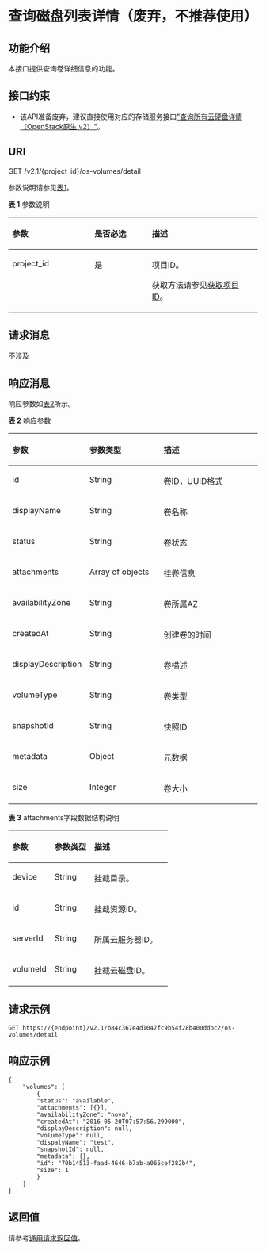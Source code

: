 # 查询磁盘列表详情（废弃，不推荐使用）<a name="ZH-CN_TOPIC_0065817710"></a>

## 功能介绍<a name="zh-cn_topic_0057973210_section28902385"></a>

本接口提供查询卷详细信息的功能。

## 接口约束<a name="zh-cn_topic_0057973210_section53828184"></a>

-   该API准备废弃，建议直接使用对应的存储服务接口["查询所有云硬盘详情（OpenStack原生 v2）"](https://support.huaweicloud.com/api-evs/zh-cn_topic_0058762431.html)。

## URI<a name="zh-cn_topic_0057973210_section58794873"></a>

GET /v2.1/\{project\_id\}/os-volumes/detail

参数说明请参见[表1](#zh-cn_topic_0057973210_table2814978410562)。

**表 1**  参数说明

<a name="zh-cn_topic_0057973210_table2814978410562"></a>
<table><thead align="left"><tr id="zh-cn_topic_0057973210_row4149654710562"><th class="cellrowborder" valign="top" width="33%" id="mcps1.2.4.1.1"><p id="p5187119"><a name="p5187119"></a><a name="p5187119"></a>参数</p>
</th>
<th class="cellrowborder" valign="top" width="23%" id="mcps1.2.4.1.2"><p id="p17503500"><a name="p17503500"></a><a name="p17503500"></a>是否必选</p>
</th>
<th class="cellrowborder" valign="top" width="44%" id="mcps1.2.4.1.3"><p id="p8497414"><a name="p8497414"></a><a name="p8497414"></a>描述</p>
</th>
</tr>
</thead>
<tbody><tr id="zh-cn_topic_0057973210_row3491217610562"><td class="cellrowborder" valign="top" width="33%" headers="mcps1.2.4.1.1 "><p id="zh-cn_topic_0057973210_p931403110562"><a name="zh-cn_topic_0057973210_p931403110562"></a><a name="zh-cn_topic_0057973210_p931403110562"></a>project_id</p>
</td>
<td class="cellrowborder" valign="top" width="23%" headers="mcps1.2.4.1.2 "><p id="zh-cn_topic_0057973210_p1623904210562"><a name="zh-cn_topic_0057973210_p1623904210562"></a><a name="zh-cn_topic_0057973210_p1623904210562"></a>是</p>
</td>
<td class="cellrowborder" valign="top" width="44%" headers="mcps1.2.4.1.3 "><p id="p37593705"><a name="p37593705"></a><a name="p37593705"></a>项目ID。</p>
<p id="p1180512217438"><a name="p1180512217438"></a><a name="p1180512217438"></a>获取方法请参见<a href="获取项目ID.md">获取项目ID</a>。</p>
</td>
</tr>
</tbody>
</table>

## 请求消息<a name="zh-cn_topic_0057973210_section46007812"></a>

不涉及

## 响应消息<a name="zh-cn_topic_0057973210_section11417132"></a>

响应参数如[表2](#zh-cn_topic_0057973210_table20675657)所示。

**表 2**  响应参数

<a name="zh-cn_topic_0057973210_table20675657"></a>
<table><thead align="left"><tr id="zh-cn_topic_0057973210_row8633818"><th class="cellrowborder" valign="top" width="30.023002300230022%" id="mcps1.2.4.1.1"><p id="p62404314"><a name="p62404314"></a><a name="p62404314"></a>参数</p>
</th>
<th class="cellrowborder" valign="top" width="30.023002300230022%" id="mcps1.2.4.1.2"><p id="p3528183"><a name="p3528183"></a><a name="p3528183"></a>参数类型</p>
</th>
<th class="cellrowborder" valign="top" width="39.953995399539956%" id="mcps1.2.4.1.3"><p id="p17347392"><a name="p17347392"></a><a name="p17347392"></a>描述</p>
</th>
</tr>
</thead>
<tbody><tr id="zh-cn_topic_0057973210_row10702812"><td class="cellrowborder" valign="top" width="30.023002300230022%" headers="mcps1.2.4.1.1 "><p id="zh-cn_topic_0057973210_p61621426"><a name="zh-cn_topic_0057973210_p61621426"></a><a name="zh-cn_topic_0057973210_p61621426"></a>id</p>
</td>
<td class="cellrowborder" valign="top" width="30.023002300230022%" headers="mcps1.2.4.1.2 "><p id="zh-cn_topic_0057973210_p25279646"><a name="zh-cn_topic_0057973210_p25279646"></a><a name="zh-cn_topic_0057973210_p25279646"></a>String</p>
</td>
<td class="cellrowborder" valign="top" width="39.953995399539956%" headers="mcps1.2.4.1.3 "><p id="zh-cn_topic_0057973210_p33755089"><a name="zh-cn_topic_0057973210_p33755089"></a><a name="zh-cn_topic_0057973210_p33755089"></a>卷ID，UUID格式</p>
</td>
</tr>
<tr id="zh-cn_topic_0057973210_row35360353"><td class="cellrowborder" valign="top" width="30.023002300230022%" headers="mcps1.2.4.1.1 "><p id="zh-cn_topic_0057973210_p45616319"><a name="zh-cn_topic_0057973210_p45616319"></a><a name="zh-cn_topic_0057973210_p45616319"></a>displayName</p>
</td>
<td class="cellrowborder" valign="top" width="30.023002300230022%" headers="mcps1.2.4.1.2 "><p id="zh-cn_topic_0057973210_p3934325"><a name="zh-cn_topic_0057973210_p3934325"></a><a name="zh-cn_topic_0057973210_p3934325"></a>String</p>
</td>
<td class="cellrowborder" valign="top" width="39.953995399539956%" headers="mcps1.2.4.1.3 "><p id="zh-cn_topic_0057973210_p43305739"><a name="zh-cn_topic_0057973210_p43305739"></a><a name="zh-cn_topic_0057973210_p43305739"></a>卷名称</p>
</td>
</tr>
<tr id="zh-cn_topic_0057973210_row54207338"><td class="cellrowborder" valign="top" width="30.023002300230022%" headers="mcps1.2.4.1.1 "><p id="zh-cn_topic_0057973210_p28718233"><a name="zh-cn_topic_0057973210_p28718233"></a><a name="zh-cn_topic_0057973210_p28718233"></a>status</p>
</td>
<td class="cellrowborder" valign="top" width="30.023002300230022%" headers="mcps1.2.4.1.2 "><p id="zh-cn_topic_0057973210_p44475525"><a name="zh-cn_topic_0057973210_p44475525"></a><a name="zh-cn_topic_0057973210_p44475525"></a>String</p>
</td>
<td class="cellrowborder" valign="top" width="39.953995399539956%" headers="mcps1.2.4.1.3 "><p id="zh-cn_topic_0057973210_p14578865"><a name="zh-cn_topic_0057973210_p14578865"></a><a name="zh-cn_topic_0057973210_p14578865"></a>卷状态</p>
</td>
</tr>
<tr id="zh-cn_topic_0057973210_row64100928"><td class="cellrowborder" valign="top" width="30.023002300230022%" headers="mcps1.2.4.1.1 "><p id="zh-cn_topic_0057973210_p24792666"><a name="zh-cn_topic_0057973210_p24792666"></a><a name="zh-cn_topic_0057973210_p24792666"></a>attachments</p>
</td>
<td class="cellrowborder" valign="top" width="30.023002300230022%" headers="mcps1.2.4.1.2 "><p id="zh-cn_topic_0057973210_p62048949"><a name="zh-cn_topic_0057973210_p62048949"></a><a name="zh-cn_topic_0057973210_p62048949"></a>Array of objects</p>
</td>
<td class="cellrowborder" valign="top" width="39.953995399539956%" headers="mcps1.2.4.1.3 "><p id="zh-cn_topic_0057973210_p20789580"><a name="zh-cn_topic_0057973210_p20789580"></a><a name="zh-cn_topic_0057973210_p20789580"></a>挂卷信息</p>
</td>
</tr>
<tr id="zh-cn_topic_0057973210_row52888500"><td class="cellrowborder" valign="top" width="30.023002300230022%" headers="mcps1.2.4.1.1 "><p id="zh-cn_topic_0057973210_p56110116"><a name="zh-cn_topic_0057973210_p56110116"></a><a name="zh-cn_topic_0057973210_p56110116"></a>availabilityZone</p>
</td>
<td class="cellrowborder" valign="top" width="30.023002300230022%" headers="mcps1.2.4.1.2 "><p id="zh-cn_topic_0057973210_p48625528"><a name="zh-cn_topic_0057973210_p48625528"></a><a name="zh-cn_topic_0057973210_p48625528"></a>String</p>
</td>
<td class="cellrowborder" valign="top" width="39.953995399539956%" headers="mcps1.2.4.1.3 "><p id="zh-cn_topic_0057973210_p63661294"><a name="zh-cn_topic_0057973210_p63661294"></a><a name="zh-cn_topic_0057973210_p63661294"></a>卷所属AZ</p>
</td>
</tr>
<tr id="zh-cn_topic_0057973210_row36080735"><td class="cellrowborder" valign="top" width="30.023002300230022%" headers="mcps1.2.4.1.1 "><p id="zh-cn_topic_0057973210_p36858462"><a name="zh-cn_topic_0057973210_p36858462"></a><a name="zh-cn_topic_0057973210_p36858462"></a>createdAt</p>
</td>
<td class="cellrowborder" valign="top" width="30.023002300230022%" headers="mcps1.2.4.1.2 "><p id="zh-cn_topic_0057973210_p32745478"><a name="zh-cn_topic_0057973210_p32745478"></a><a name="zh-cn_topic_0057973210_p32745478"></a>String</p>
</td>
<td class="cellrowborder" valign="top" width="39.953995399539956%" headers="mcps1.2.4.1.3 "><p id="zh-cn_topic_0057973210_p27609454"><a name="zh-cn_topic_0057973210_p27609454"></a><a name="zh-cn_topic_0057973210_p27609454"></a>创建卷的时间</p>
</td>
</tr>
<tr id="zh-cn_topic_0057973210_row47158499"><td class="cellrowborder" valign="top" width="30.023002300230022%" headers="mcps1.2.4.1.1 "><p id="zh-cn_topic_0057973210_p61742075"><a name="zh-cn_topic_0057973210_p61742075"></a><a name="zh-cn_topic_0057973210_p61742075"></a>displayDescription</p>
</td>
<td class="cellrowborder" valign="top" width="30.023002300230022%" headers="mcps1.2.4.1.2 "><p id="zh-cn_topic_0057973210_p35052192"><a name="zh-cn_topic_0057973210_p35052192"></a><a name="zh-cn_topic_0057973210_p35052192"></a>String</p>
</td>
<td class="cellrowborder" valign="top" width="39.953995399539956%" headers="mcps1.2.4.1.3 "><p id="zh-cn_topic_0057973210_p62465711"><a name="zh-cn_topic_0057973210_p62465711"></a><a name="zh-cn_topic_0057973210_p62465711"></a>卷描述</p>
</td>
</tr>
<tr id="zh-cn_topic_0057973210_row25320488"><td class="cellrowborder" valign="top" width="30.023002300230022%" headers="mcps1.2.4.1.1 "><p id="zh-cn_topic_0057973210_p37693619"><a name="zh-cn_topic_0057973210_p37693619"></a><a name="zh-cn_topic_0057973210_p37693619"></a>volumeType</p>
</td>
<td class="cellrowborder" valign="top" width="30.023002300230022%" headers="mcps1.2.4.1.2 "><p id="zh-cn_topic_0057973210_p33284303"><a name="zh-cn_topic_0057973210_p33284303"></a><a name="zh-cn_topic_0057973210_p33284303"></a>String</p>
</td>
<td class="cellrowborder" valign="top" width="39.953995399539956%" headers="mcps1.2.4.1.3 "><p id="zh-cn_topic_0057973210_p6071512"><a name="zh-cn_topic_0057973210_p6071512"></a><a name="zh-cn_topic_0057973210_p6071512"></a>卷类型</p>
</td>
</tr>
<tr id="zh-cn_topic_0057973210_row54643614"><td class="cellrowborder" valign="top" width="30.023002300230022%" headers="mcps1.2.4.1.1 "><p id="zh-cn_topic_0057973210_p64056647"><a name="zh-cn_topic_0057973210_p64056647"></a><a name="zh-cn_topic_0057973210_p64056647"></a>snapshotId</p>
</td>
<td class="cellrowborder" valign="top" width="30.023002300230022%" headers="mcps1.2.4.1.2 "><p id="zh-cn_topic_0057973210_p21205924"><a name="zh-cn_topic_0057973210_p21205924"></a><a name="zh-cn_topic_0057973210_p21205924"></a>String</p>
</td>
<td class="cellrowborder" valign="top" width="39.953995399539956%" headers="mcps1.2.4.1.3 "><p id="zh-cn_topic_0057973210_p15397020"><a name="zh-cn_topic_0057973210_p15397020"></a><a name="zh-cn_topic_0057973210_p15397020"></a>快照ID</p>
</td>
</tr>
<tr id="zh-cn_topic_0057973210_row4355456"><td class="cellrowborder" valign="top" width="30.023002300230022%" headers="mcps1.2.4.1.1 "><p id="zh-cn_topic_0057973210_p17247680"><a name="zh-cn_topic_0057973210_p17247680"></a><a name="zh-cn_topic_0057973210_p17247680"></a>metadata</p>
</td>
<td class="cellrowborder" valign="top" width="30.023002300230022%" headers="mcps1.2.4.1.2 "><p id="zh-cn_topic_0057973210_p54884857"><a name="zh-cn_topic_0057973210_p54884857"></a><a name="zh-cn_topic_0057973210_p54884857"></a>Object</p>
</td>
<td class="cellrowborder" valign="top" width="39.953995399539956%" headers="mcps1.2.4.1.3 "><p id="zh-cn_topic_0057973210_p60492147"><a name="zh-cn_topic_0057973210_p60492147"></a><a name="zh-cn_topic_0057973210_p60492147"></a>元数据</p>
</td>
</tr>
<tr id="zh-cn_topic_0057973210_row7558414"><td class="cellrowborder" valign="top" width="30.023002300230022%" headers="mcps1.2.4.1.1 "><p id="zh-cn_topic_0057973210_p8251823"><a name="zh-cn_topic_0057973210_p8251823"></a><a name="zh-cn_topic_0057973210_p8251823"></a>size</p>
</td>
<td class="cellrowborder" valign="top" width="30.023002300230022%" headers="mcps1.2.4.1.2 "><p id="zh-cn_topic_0057973210_p64417965"><a name="zh-cn_topic_0057973210_p64417965"></a><a name="zh-cn_topic_0057973210_p64417965"></a>Integer</p>
</td>
<td class="cellrowborder" valign="top" width="39.953995399539956%" headers="mcps1.2.4.1.3 "><p id="zh-cn_topic_0057973210_p61755870"><a name="zh-cn_topic_0057973210_p61755870"></a><a name="zh-cn_topic_0057973210_p61755870"></a>卷大小</p>
</td>
</tr>
</tbody>
</table>

**表 3**  attachments字段数据结构说明

<a name="zh-cn_topic_0057973210_table10694153118228"></a>
<table><thead align="left"><tr id="zh-cn_topic_0057973210_row1770213111229"><th class="cellrowborder" valign="top" width="26.502650265026507%" id="mcps1.2.4.1.1"><p id="p928012114918"><a name="p928012114918"></a><a name="p928012114918"></a>参数</p>
</th>
<th class="cellrowborder" valign="top" width="24.81248124812481%" id="mcps1.2.4.1.2"><p id="p142801315498"><a name="p142801315498"></a><a name="p142801315498"></a>参数类型</p>
</th>
<th class="cellrowborder" valign="top" width="48.684868486848686%" id="mcps1.2.4.1.3"><p id="p4295171184915"><a name="p4295171184915"></a><a name="p4295171184915"></a>描述</p>
</th>
</tr>
</thead>
<tbody><tr id="zh-cn_topic_0057973210_row17709183112211"><td class="cellrowborder" valign="top" width="26.502650265026507%" headers="mcps1.2.4.1.1 "><p id="zh-cn_topic_0057973210_p5711203142219"><a name="zh-cn_topic_0057973210_p5711203142219"></a><a name="zh-cn_topic_0057973210_p5711203142219"></a>device</p>
</td>
<td class="cellrowborder" valign="top" width="24.81248124812481%" headers="mcps1.2.4.1.2 "><p id="zh-cn_topic_0057973210_p371215313222"><a name="zh-cn_topic_0057973210_p371215313222"></a><a name="zh-cn_topic_0057973210_p371215313222"></a>String</p>
</td>
<td class="cellrowborder" valign="top" width="48.684868486848686%" headers="mcps1.2.4.1.3 "><p id="zh-cn_topic_0057973210_p87146313224"><a name="zh-cn_topic_0057973210_p87146313224"></a><a name="zh-cn_topic_0057973210_p87146313224"></a>挂载目录。</p>
</td>
</tr>
<tr id="zh-cn_topic_0057973210_row11715153182215"><td class="cellrowborder" valign="top" width="26.502650265026507%" headers="mcps1.2.4.1.1 "><p id="zh-cn_topic_0057973210_p197177319224"><a name="zh-cn_topic_0057973210_p197177319224"></a><a name="zh-cn_topic_0057973210_p197177319224"></a>id</p>
</td>
<td class="cellrowborder" valign="top" width="24.81248124812481%" headers="mcps1.2.4.1.2 "><p id="zh-cn_topic_0057973210_p1719183182216"><a name="zh-cn_topic_0057973210_p1719183182216"></a><a name="zh-cn_topic_0057973210_p1719183182216"></a>String</p>
</td>
<td class="cellrowborder" valign="top" width="48.684868486848686%" headers="mcps1.2.4.1.3 "><p id="zh-cn_topic_0057973210_p97211331142215"><a name="zh-cn_topic_0057973210_p97211331142215"></a><a name="zh-cn_topic_0057973210_p97211331142215"></a>挂载资源ID。</p>
</td>
</tr>
<tr id="zh-cn_topic_0057973210_row117221431132216"><td class="cellrowborder" valign="top" width="26.502650265026507%" headers="mcps1.2.4.1.1 "><p id="zh-cn_topic_0057973210_p37244312222"><a name="zh-cn_topic_0057973210_p37244312222"></a><a name="zh-cn_topic_0057973210_p37244312222"></a>serverId</p>
</td>
<td class="cellrowborder" valign="top" width="24.81248124812481%" headers="mcps1.2.4.1.2 "><p id="zh-cn_topic_0057973210_p11726103113222"><a name="zh-cn_topic_0057973210_p11726103113222"></a><a name="zh-cn_topic_0057973210_p11726103113222"></a>String</p>
</td>
<td class="cellrowborder" valign="top" width="48.684868486848686%" headers="mcps1.2.4.1.3 "><p id="zh-cn_topic_0057973210_p18728731122219"><a name="zh-cn_topic_0057973210_p18728731122219"></a><a name="zh-cn_topic_0057973210_p18728731122219"></a>所属云服务器ID。</p>
</td>
</tr>
<tr id="zh-cn_topic_0057973210_row1729193182219"><td class="cellrowborder" valign="top" width="26.502650265026507%" headers="mcps1.2.4.1.1 "><p id="zh-cn_topic_0057973210_p673013122218"><a name="zh-cn_topic_0057973210_p673013122218"></a><a name="zh-cn_topic_0057973210_p673013122218"></a>volumeId</p>
</td>
<td class="cellrowborder" valign="top" width="24.81248124812481%" headers="mcps1.2.4.1.2 "><p id="zh-cn_topic_0057973210_p1573210319222"><a name="zh-cn_topic_0057973210_p1573210319222"></a><a name="zh-cn_topic_0057973210_p1573210319222"></a>String</p>
</td>
<td class="cellrowborder" valign="top" width="48.684868486848686%" headers="mcps1.2.4.1.3 "><p id="zh-cn_topic_0057973210_p97342312223"><a name="zh-cn_topic_0057973210_p97342312223"></a><a name="zh-cn_topic_0057973210_p97342312223"></a>挂载云磁盘ID。</p>
</td>
</tr>
</tbody>
</table>

## 请求示例<a name="zh-cn_topic_0057973210_section35645325"></a>

```
GET https://{endpoint}/v2.1/b84c367e4d1047fc9b54f28b400ddbc2/os-volumes/detail
```

## 响应示例<a name="section1142813459392"></a>

```
{
    "volumes": [
        {
        "status": "available",
        "attachments": [{}],
        "availabilityZone": "nova",
        "createdAt": "2016-05-20T07:57:56.299000",
        "displayDescription": null,
        "volumeType": null,
        "dispalyName": "test",
        "snapshotId": null,
        "metadata": {},
        "id": "70b14513-faad-4646-b7ab-a065cef282b4",
        "size": 1    
        }
    ]
}
```

## 返回值<a name="zh-cn_topic_0057973210_zh-cn_topic_0020212692_section22960139"></a>

请参考[通用请求返回值](通用请求返回值.md)。

